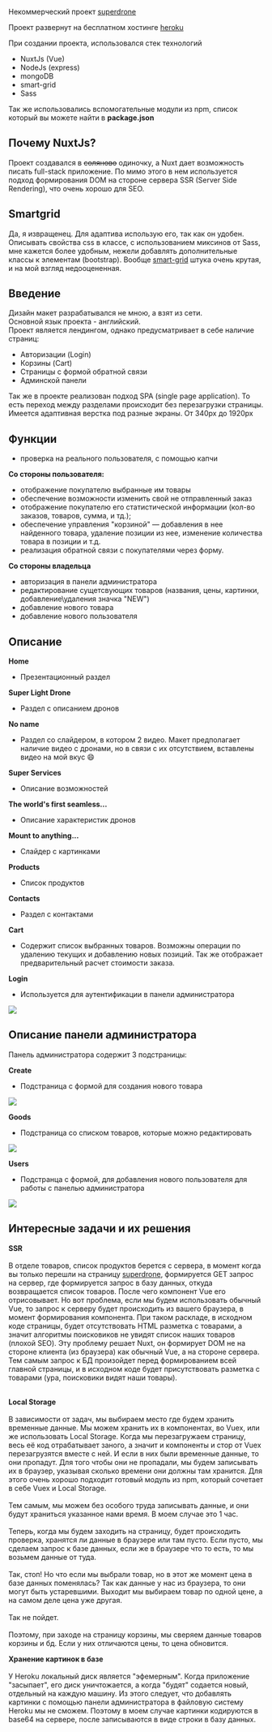 Некоммерческий проект [superdrone](https://nuxtjs-superdrone.herokuapp.com/)

Проект развернут на бесплатном хостинге [heroku](https://www.heroku.com/)  

При создании проекта, использовался стек технологий 
- NuxtJs (Vue) 
- NodeJs (express)
- mongoDB
- smart-grid 
- Sass

Так же использовались вспомогательные модули из npm, список который вы можете найти в **package.json**

## Почему NuxtJs? 
Проект создавался в ~~соляново~~ одиночку, а Nuxt дает возможность писать full-stack приложение. По мимо этого в нем используется подход формирования DOM на стороне сервера SSR (Server Side Rendering), что очень хорошо для SEO. 

## Smartgrid 
Да, я извращенец. Для адаптива использую его, так как он удобен. Описывать свойства css в классе, с использованием миксинов от Sass, мне кажется более удобным, нежели добавлять дополнительные классы к элементам (bootstrap). Вообще [smart-grid](https://github.com/dmitry-lavrik/smart-grid) штука очень крутая, и на мой взгляд недооцененная.

## Введение
Дизайн макет разрабатывался не мною, а взят из сети.<br>
Основной язык проекта - английский.<br>
Проект является лендингом, однако предусматривает в себе наличие страниц:
- Авторизации (Login)
- Корзины (Cart)
- Страницы с формой обратной связи
- Админской панели

Так же в проекте реализован подход SPA (single page application). То есть переход между разделами происходит без перезагрузки страницы.<br>
Имеется адаптивная верстка под разные экраны. От 340px до 1920px

## Функции
- проверка на реального пользователя, с помощью капчи

**Со стороны пользователя:**
- отображение покупателю выбранные им товары
- обеспечение возможности изменить свой не отправленный заказ
- отображение покупателю его статистической информации (кол-во заказов, товаров, сумма, и тд.);
- обеспечение управления "корзиной" — добавления в нее найденного товара, удаление
  позиции из нее, изменение количества товара в позиции и т.д.
- реализация обратной связи с покупателями через форму.

**Со стороны владельца**
- авторизация в панели администратора
- редактирование сущетсвующих товаров (названия, цены, картинки, добавление\удаления значка "NEW")
- добавление нового товара
- добавление нового пользователя

## Описание
**Home** 

 - Презентационный раздел
 
**Super Light Drone**

- Раздел с описанием дронов

**No name**

- Раздел со слайдером, в котором 2 видео. Макет предполагает наличие видео с дронами, но в связи
  с их отсутствием, вставлены видео на мой вкус :smile:
 
**Super Services**

- Описание возможностей

**The world's first seamless...**

- Описание характеристик дронов

**Mount to anything...**

- Слайдер с картинками

**Products**

 - Список продуктов
 
 **Contacts**
 - Раздел с контактами

**Cart**
- Содержит список выбранных товаров. Возможны
  операции по удалению текущих и добавлению новых позиций. Так же отображает предварительный
  расчет стоимости заказа.
  
**Login**
- Используется для аутентификации в панели администратора

![](assets/login-2.gif)

## Описание панели администратора

Панель администратора содержит 3 подстраницы:

**Create**
- Подстраница с формой для создания нового товара

![](assets/create.gif)

**Goods**
- Подстраница со списком товаров, которые можно редактировать

![](assets/goods.gif)

**Users**
- Подстранца с формой, для добавления нового пользователя для работы с панелью администратора

![](assets/users.gif)

## Интересные задачи и их решения

**SSR**
<br><br>В отделе товаров, список продуктов берется с сервера, в момент когда вы только перешли на страницу [superdrone](https://superdrone-stewiebutthurt.herokuapp.com), формируется GET запрос на сервер, где формируется запрос в базу данных, откуда возвращается список товаров. После чего компонент Vue его отрисовывает. Но вот проблема, если мы будем использовать обычный Vue, то запрос к серверу будет происходить из вашего браузера, в момент формирования компонента. При таком раскладе, в исходном коде страницы, будет отсутствовать HTML разметка с товарами, а значит алгоритмы поисковиков не увидят список наших товаров (плохой SEO). Эту проблему решает Nuxt, он формирует DOM не на стороне клиента (из браузера) как обычный Vue,  а на стороне сервера. Тем самым запрос к БД произойдет перед формированием всей главной страницы, и в исходном коде будет присутствовать разметка с товарами (ура, поисковики видят наши товары).<br><br>

**Local Storage**
<br><br>В зависимости от задач, мы выбираем место где будем хранить временные данные. Мы можем хранить их в компонентах, во Vuex, или же использовать Local Storage. Когда мы перезагружаем страницу, весь её код отрабатывает заного, а значит и компоненты и стор от Vuex перезагрузятся вместе с ней. И если в них были временные данные, то они пропадут. Для того чтобы они не пропадали, мы будем записывать их в браузер, указывая сколько времени они должны там хранится. Для этого очень хорошо подходит готовый модуль из npm, который сочетает в себе Vuex и Local Storage.<br><br> Тем самым, мы можем без особого труда записывать данные, и они будут храниться указанное нами время. В моем случае это 1 час.
<br><br>
Теперь, когда мы будем заходить на страницу, будет происходить проверка, хранятся ли данные в браузере или там пусто. Если пусто, мы сделаем запрос к базе данных, если же в браузере что то есть, то мы возьмем данные от туда.
<br><br>
Так, стоп! Но что если мы выбрали товар, но в этот же момент цена в базе данных поменялась? Так как данные у нас из браузера, то они могут быть устаревшими. Выходит мы выбираем товар по одной цене, а на самом деле цена уже другая.<br><br>Так не пойдет.<br><br>
Поэтому, при заходе на страницу корзины, мы сверяем данные товаров корзины и бд. Если у них отличаются цены, то цена обновится.

**Хранение картинок в базе**
<br><br> У Heroku локальный диск является "эфемерным". Когда приложение "засыпает", его диск уничтожается, а когда "будят" содается новый, отдельный на каждую машину. Из этого следует, что добавлять картинки с помощью панели администратора в файловую систему Heroku мы не сможем. Поэтому в моем случае картинки кодируются в base64 на сервере, после записываются в виде строки в базу данных.
